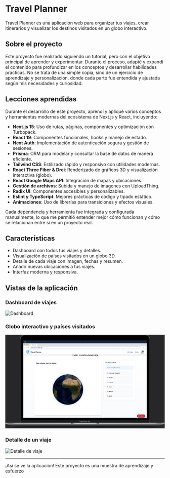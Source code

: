 # Travel Planner

Travel Planner es una aplicación web para organizar tus viajes, crear itinerarios y visualizar los destinos visitados en un globo interactivo.

## Sobre el proyecto

Este proyecto fue realizado siguiendo un tutorial, pero con el objetivo principal de aprender y experimentar. Durante el proceso, adapté y expandí el contenido para profundizar en los conceptos y desarrollar habilidades prácticas. No se trata de una simple copia, sino de un ejercicio de aprendizaje y personalización, donde cada parte fue entendida y ajustada según mis necesidades y curiosidad.

## Lecciones aprendidas

Durante el desarrollo de este proyecto, aprendí y apliqué varios conceptos y herramientas modernas del ecosistema de Next.js y React, incluyendo:

- **Next.js 15**: Uso de rutas, páginas, componentes y optimización con Turbopack.
- **React 19**: Componentes funcionales, hooks y manejo de estado.
- **Next Auth**: Implementación de autenticación segura y gestión de sesiones.
- **Prisma**: ORM para modelar y consultar la base de datos de manera eficiente.
- **Tailwind CSS**: Estilizado rápido y responsivo con utilidades modernas.
- **React Three Fiber & Drei**: Renderizado de gráficos 3D y visualización interactiva (globo).
- **React Google Maps API**: Integración de mapas y ubicaciones.
- **Gestión de archivos**: Subida y manejo de imágenes con UploadThing.
- **Radix UI**: Componentes accesibles y personalizables.
- **Eslint y TypeScript**: Mejores prácticas de código y tipado estático.
- **Animaciones**: Uso de librerías para transiciones y efectos visuales.

Cada dependencia y herramienta fue integrada y configurada manualmente, lo que me permitió entender mejor cómo funcionan y cómo se relacionan entre sí en un proyecto real.

## Características

- Dashboard con todos tus viajes y detalles.
- Visualización de países visitados en un globo 3D.
- Detalle de cada viaje con imagen, fechas y resumen.
- Añadir nuevas ubicaciones a tus viajes.
- Interfaz moderna y responsiva.

## Vistas de la aplicación

### Dashboard de viajes

![Dashboard](ReadMeImg/Macbook-Air-2011x1181%203.png)

### Globo interactivo y países visitados

![Globo y países](ReadMeImg/Macbook-Air-2011x1181%204.png)

### Detalle de un viaje

![Detalle de viaje](ReadMeImg/Macbook-Air-2011x1181%205.png)

---

¡Así se ve la aplicación! Este proyecto es una muestra de aprendizaje y esfuerzo
